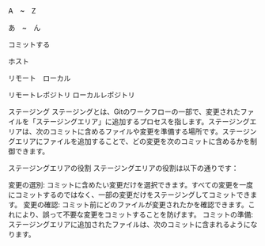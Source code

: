 A　~　Z


あ　~　ん

コミットする

ホスト

リモート　ローカル

リモートレポジトリ
ローカルレポジトリ

ステージング
ステージングとは、Gitのワークフローの一部で、変更されたファイルを「ステージングエリア」に追加するプロセスを指します。ステージングエリアは、次のコミットに含めるファイルや変更を準備する場所です。ステージングエリアにファイルを追加することで、どの変更を次のコミットに含めるかを制御できます。

ステージングエリアの役割
ステージングエリアの役割は以下の通りです：

変更の選別: コミットに含めたい変更だけを選択できます。すべての変更を一度にコミットするのではなく、一部の変更だけをステージングしてコミットできます。
変更の確認: コミット前にどのファイルが変更されたかを確認できます。これにより、誤って不要な変更をコミットすることを防げます。
コミットの準備: ステージングエリアに追加されたファイルは、次のコミットに含まれるようになります。